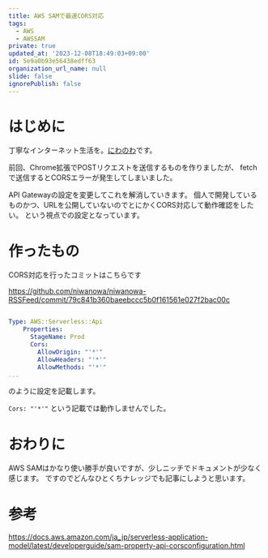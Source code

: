 ```yaml
---
title: AWS SAMで最速CORS対応
tags:
  - AWS
  - AWSSAM
private: true
updated_at: '2023-12-08T18:49:03+09:00'
id: 5e9a0b93e56438edff63
organization_url_name: null
slide: false
ignorePublish: false
---
```

# はじめに
丁寧なインターネット生活を。[にわのわ](https://twitter.com/niwa_nowa)です。

前回、Chrome拡張でPOSTリクエストを送信するものを作りましたが、
fetchで送信するとCORSエラーが発生してしまいました。

API Gatewayの設定を変更してこれを解消していきます。
個人で開発しているものかつ、URLを公開していないのでとにかくCORS対応して動作確認をしたい。
という視点での設定となっています。

# 作ったもの
CORS対応を行ったコミットはこちらです

https://github.com/niwanowa/niwanowa-RSSFeed/commit/79c841b360baeebccc5b0f161561e027f2bac00c

```template.yaml

Type: AWS::Serverless::Api
    Properties:
      StageName: Prod
      Cors: 
        AllowOrigin: "'*'"
        AllowHeaders: "'*'"
        AllowMethods: "'*'"
...

```
 のように設定を記載します。

```Cors: "'*'"``` という記載では動作しませんでした。

# おわりに
AWS SAMはかなり使い勝手が良いですが、少しニッチでドキュメントが少なく感じます。
ですのでどんなひとくちナレッジでも記事にしようと思います。

# 参考
https://docs.aws.amazon.com/ja_jp/serverless-application-model/latest/developerguide/sam-property-api-corsconfiguration.html
